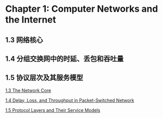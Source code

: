 # Chapter 1: Computer Networks and the Internet

## **1.3 网络核心**

## **1.4 分组交换网中的时延、丢包和吞吐量**

## **1.5 协议层次及其服务模型**

[1.3 The Network Core](chapter-1-computer-networks-and-the-internet/1-3-the-network-core.md)

[1.4 Delay, Loss, and Throughput in Packet-Switched Network](chapter-1-computer-networks-and-the-internet/1-4-delay-loss-and-throughput-in-packet-switched.md)

[1.5 Protocol Layers and Their Service Models](chapter-1-computer-networks-and-the-internet/1-5-protocol-layers-and-their-service-models.md)